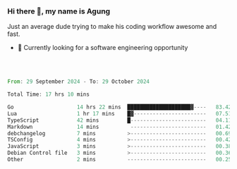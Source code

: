 ### Hi there 👋, my name is Agung
Just an average dude trying to make his coding workflow awesome and fast.

<!--
**agungfir98/agungfir98** is a ✨ _special_ ✨ repository because its `README.md` (this file) appears on your GitHub profile.
-->

- 🔭 Currently looking for a software engineering opportunity
<br/>
<br/>
<!--START_SECTION:waka-->

```rust
From: 29 September 2024 - To: 29 October 2024

Total Time: 17 hrs 10 mins

Go                    14 hrs 22 mins  ████████████████████▓----   83.42 %
Lua                   1 hr 17 mins    █▓-----------------------   07.51 %
TypeScript            42 mins         █------------------------   04.11 %
Markdown              14 mins          ------------------------   01.42 %
debchangelog          7 mins          >------------------------   00.69 %
TSConfig              4 mins          >------------------------   00.42 %
JavaScript            3 mins          >------------------------   00.38 %
Debian Control file   3 mins          >------------------------   00.36 %
Other                 2 mins          -------------------------   00.25 %
```

<!--END_SECTION:waka-->
